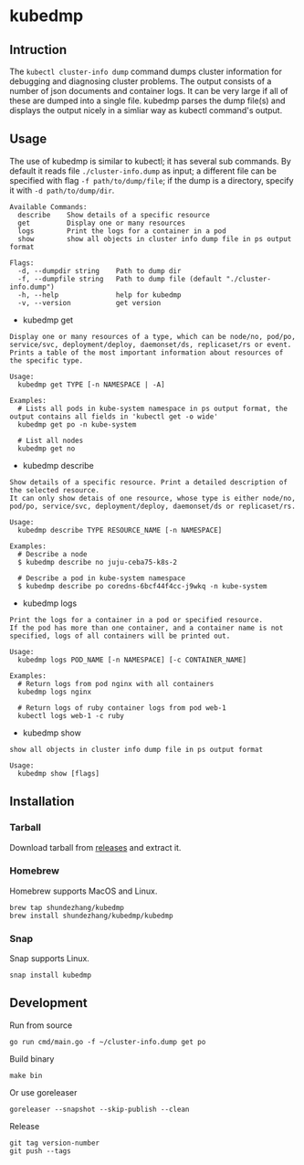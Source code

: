 # kubedmp
## Intruction
The `kubectl cluster-info dump` command dumps cluster information for debugging and diagnosing cluster problems.
The output consists of a number of json documents and container logs. It can be very large if all of these are dumped into a single file.
kubedmp parses the dump file(s) and displays the output nicely in a simliar way as kubectl command's output.

## Usage

The use of kubedmp is similar to kubectl; it has several sub commands. By default it reads file `./cluster-info.dump` as input; a different file can be specified with flag `-f path/to/dump/file`; if the dump is a directory, specify it with `-d path/to/dump/dir`.

```
Available Commands:
  describe    Show details of a specific resource
  get         Display one or many resources
  logs        Print the logs for a container in a pod
  show        show all objects in cluster info dump file in ps output format

Flags:
  -d, --dumpdir string    Path to dump dir
  -f, --dumpfile string   Path to dump file (default "./cluster-info.dump")
  -h, --help              help for kubedmp
  -v, --version           get version
```

* kubedmp get
```
Display one or many resources of a type, which can be node/no, pod/po, service/svc, deployment/deploy, daemonset/ds, replicaset/rs or event. 
Prints a table of the most important information about resources of the specific type.

Usage:
  kubedmp get TYPE [-n NAMESPACE | -A]

Examples:
  # Lists all pods in kube-system namespace in ps output format, the output contains all fields in 'kubectl get -o wide'
  kubedmp get po -n kube-system
  
  # List all nodes
  kubedmp get no
```
* kubedmp describe
```
Show details of a specific resource. Print a detailed description of the selected resource.
It can only show detais of one resource, whose type is either node/no, pod/po, service/svc, deployment/deploy, daemonset/ds or replicaset/rs.

Usage:
  kubedmp describe TYPE RESOURCE_NAME [-n NAMESPACE]

Examples:
  # Describe a node
  $ kubedmp describe no juju-ceba75-k8s-2
  
  # Describe a pod in kube-system namespace
  $ kubedmp describe po coredns-6bcf44f4cc-j9wkq -n kube-system
```
* kubedmp logs
```
Print the logs for a container in a pod or specified resource.
If the pod has more than one container, and a container name is not specified, logs of all containers will be printed out.

Usage:
  kubedmp logs POD_NAME [-n NAMESPACE] [-c CONTAINER_NAME]

Examples:
  # Return logs from pod nginx with all containers
  kubedmp logs nginx
  
  # Return logs of ruby container logs from pod web-1
  kubectl logs web-1 -c ruby
```
* kubedmp show
```
show all objects in cluster info dump file in ps output format

Usage:
  kubedmp show [flags]
```
## Installation

### Tarball
Download tarball from [releases](https://github.com/shundezhang/kubedmp/releases) and extract it.

### Homebrew
Homebrew supports MacOS and Linux.
```
brew tap shundezhang/kubedmp
brew install shundezhang/kubedmp/kubedmp
```
### Snap
Snap supports Linux.
```
snap install kubedmp
```

## Development

Run from source
```
go run cmd/main.go -f ~/cluster-info.dump get po
```

Build binary
```
make bin
```
Or use goreleaser
```
goreleaser --snapshot --skip-publish --clean
```

Release
```
git tag version-number
git push --tags
```
